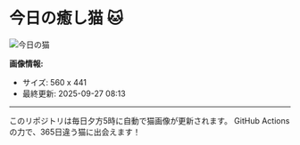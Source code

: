# 今日の癒し猫 🐱

![今日の猫](https://cdn2.thecatapi.com/images/a5o.jpg)

**画像情報:**
- サイズ: 560 x 441
- 最終更新: 2025-09-27 08:13

---

このリポジトリは毎日夕方5時に自動で猫画像が更新されます。
GitHub Actionsの力で、365日違う猫に出会えます！

